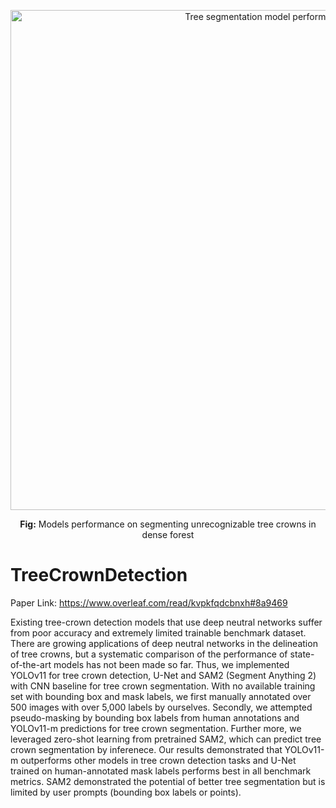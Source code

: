 <p align="center">
    <img src="https://github.com/user-attachments/assets/8a0e4dcc-9ae6-4d02-8fd3-46dc3dd5ccbe" alt="Tree segmentation model performance" width="800">
</p>
<p align="center"><b>Fig:</b> Models performance on segmenting unrecognizable tree crowns in dense forest</p>

# TreeCrownDetection

Paper Link: https://www.overleaf.com/read/kvpkfqdcbnxh#8a9469

Existing tree-crown detection models that use deep neutral networks suffer from poor accuracy and extremely limited trainable benchmark dataset. There are growing applications of deep neutral networks in the delineation of tree crowns, but a systematic comparison of the performance of state-of-the-art models has not been made so far. Thus, we implemented YOLOv11 for tree crown detection, U-Net and SAM2 (Segment Anything 2) with CNN baseline for tree crown segmentation. With no available training set with bounding box and mask labels, we first manually annotated over 500 images with over 5,000 labels by ourselves. Secondly, we attempted pseudo-masking by bounding box labels from human annotations and YOLOv11-m predictions for tree crown segmentation. Further more, we leveraged zero-shot learning from pretrained SAM2, which can predict tree crown segmentation by inferenece. Our results demonstrated that YOLOv11-m outperforms other models in tree crown detection tasks and U-Net trained on human-annotated mask labels performs best in all benchmark metrics. SAM2 demonstrated the potential of better tree segmentation but is limited by user prompts (bounding box labels or points). 


